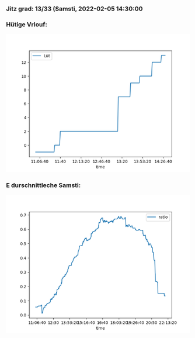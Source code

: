 ### Jitz grad: 13/33 (Samsti, 2022-02-05 14:30:00

### Hütige Vrlouf:
![Graph](Today.png)

### E durschnittleche Samsti:
![Graph](Samsti.png)